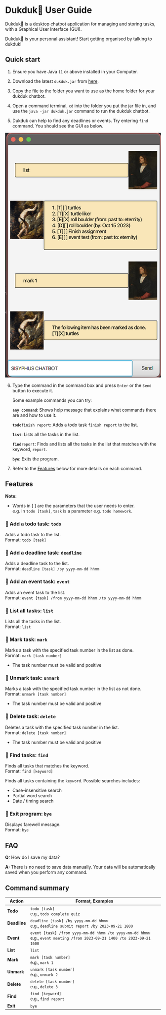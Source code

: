 # Dukduk🦆 User Guide

Dukduk🦆 is a desktop chatbot application for managing and storing tasks,
with a Graphical User Interface (GUI).

Dukduk🦆 is your personal assistant! Start getting organised by talking to dukduk!

## Quick start

1. Ensure you have Java `11` or above installed in your Computer.

2. Download the latest `dukduk.jar` from [here](https://github.com/wnchan/ip/releases/latest).

3. Copy the file to the folder you want to use as the home folder for your dukduk chatbot.

4. Open a command terminal, `cd` into the folder you put the jar file in, and use the `java -jar dukduk.jar` command to run the dukduk chatbot.

5. Dukduk can help to find any deadlines or events. Try entering `find` command. You should see the GUI as below.

<div style="text-align:center;">
  <img src="Ui.png" alt="Image of Ui">
</div>

6. Type the command in the command box and press `Enter` or the `Send` button to execute it.

   Some example commands you can try:

   **`any command`**: Shows help message that explains what commands there are and how to use it.<br>

   **`todo`**`finish report`: Adds a todo task `finish report` to the list.<br>

   **`list`**: Lists all the tasks in the list.<br>

   **`find`**`report`: Finds and lists all the tasks in the list that matches with the keyword, `report`.<br>

   **`bye`**: Exits the program.<br>

7. Refer to the [Features](#features) below for more details on each command.

## Features

<div markdown="block" class="alert alert-info">

**Note:**<br>

* Words in [ ] are the parameters that the user needs to enter. <br>
  e.g. in `todo [task]`, `task` is a parameter e.g. `todo homework`.

</div>

### 🦆 Add a todo task: `todo`

Adds a todo task to the list.<br>
Format: `todo [task]`

### 🦆 Add a deadline task: `deadline`

Adds a deadline task to the list.<br>
Format: `deadline [task] /by yyyy-mm-dd hhmm`

### 🦆 Add an event task: `event`

Adds an event task to the list.<br>
Format: `event [task] /from yyyy-mm-dd hhmm /to yyyy-mm-dd hhmm`

### 🦆 List all tasks: `list`

Lists all the tasks in the list.<br>
Format: `list`

### 🦆 Mark task: `mark`

Marks a task with the specified task number in the list as done.<br>
Format: `mark [task number]`

* The task number must be valid and positive

### 🦆 Unmark task: `unmark`

Marks a task with the specified task number in the list as not done.<br>
Format: `unmark [task number]`

* The task number must be valid and positive

### 🦆 Delete task: `delete`

Deletes a task with the specified task number in the list.<br>
Format: `delete [task number]`

* The task number must be valid and positive

### 🦆 Find tasks: `find`

Finds all tasks that matches the keyword.<br>
Format: `find [keyword]`

Finds all tasks containing the `keyword`. Possible searches includes:
* Case-insensitive search
* Partial word search
* Date / timing search

### 🦆 Exit program: `bye`

Displays farewell message.<br>
Format: `bye`

## FAQ

**Q:** How do I save my data? <br>

**A:** There is no need to save data manually. Your data will be automatically saved when you perform any command.

## Command summary

| Action       | Format, Examples                                                                                                              
|--------------|-------------------------------------------------------------------------------------------------------------------------------
| **Todo**     | `todo [task]` <br> e.g., `todo complete quiz`                                                                                 
| **Deadline** | `deadline [task] /by yyyy-mm-dd hhmm` <br> e.g., `deadline submit report /by 2023-09-21 1800`                                 
| **Event**    | `event [task] /from yyyy-mm-dd hhmm /to yyyy-mm-dd hhmm` <br> e.g., `event meeting /from 2023-09-21 1400 /to 2023-09-21 1600` 
| **List**     | `list`                                                                                                                        
| **Mark**     | `mark [task number]` <br> e.g., `mark 1`                                                                                      
| **Unmark**   | `unmark [task number]` <br> e.g., `unmark 2`                                                                                  
| **Delete**   | `delete [task number]` <br> e.g., `delete 3`                                                                                  
| **Find**     | `find [keyword]` <br> e.g., `find report`                                                                                     
| **Exit**     | `bye`                                                                                                                
